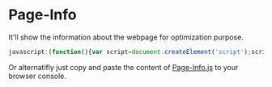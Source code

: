# Page-Info
It'll show the information about the webpage for optimization purpose.

```javascript
javascript:(function(){var script=document.createElement('script');script.src='https://cdn.jsdelivr.net/gh/amigodheena/Page-Info@master/pageinfo.js';document.body.appendChild(script);})()
```

Or alternatifly just copy and paste the content of [Page-Info.js](https://cdn.jsdelivr.net/gh/amigodheena/Page-Info@master/pageinfo.js) to your browser console.
